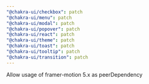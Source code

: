 ```yaml
---
"@chakra-ui/checkbox": patch
"@chakra-ui/menu": patch
"@chakra-ui/modal": patch
"@chakra-ui/popover": patch
"@chakra-ui/react": patch
"@chakra-ui/theme": patch
"@chakra-ui/toast": patch
"@chakra-ui/tooltip": patch
"@chakra-ui/transition": patch
---
```


Allow usage of framer-motion 5.x as peerDependency
